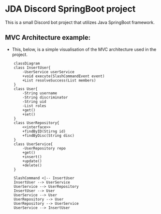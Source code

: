 # JDA Discord SpringBoot project

This is a small Discord bot project that utilizes Java SpringBoot framework.

## MVC Architecture example:

- This, below, is a simple visualisation of the MVC architecture used in the project.

<div class="center">

```mermaid
    classDiagram
    class InsertUser{
        -UserService userService
        +void execute(SlashCommandEvent event)
        +List resolveSuccess(List members)
    }
    class User{
        -String username
        -String discriminator
        -String uid
        -List roles
        +get()
        +set()
    }
    class UserRepository{
        <<interface>>
        +findByID(Stirng id)
        +findByDisc(String disc)
    }
    class UserService{
        -UserRepository repo
        +get()
        +insert()
        +update()
        +delete()
    }

    SlashCommand <|-- InsertUser
    InsertUser --> UserService
    UserService --> UserRepository
    InsertUser --> User
    UserService --> User
    UserRepository --> User
    UserRepository --> UserService
    UserService --> InsertUser

```

</div>
